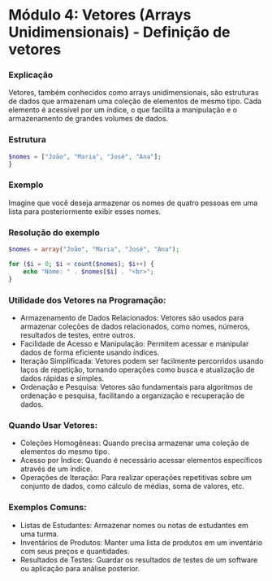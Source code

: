 # Módulo 4: Vetores (Arrays Unidimensionais) - Definição de vetores

### Explicação

Vetores, também conhecidos como arrays unidimensionais, são estruturas de dados que armazenam uma coleção de elementos de mesmo tipo. Cada elemento é acessível por um índice, o que facilita a manipulação e o armazenamento de grandes volumes de dados.

### Estrutura
```php
$nomes = ["João", "Maria", "José", "Ana"];
}
```

### Exemplo
Imagine que você deseja armazenar os nomes de quatro pessoas em uma lista para posteriormente exibir esses nomes.

### Resolução do exemplo
```php
$nomes = array("João", "Maria", "José", "Ana");

for ($i = 0; $i < count($nomes); $i++) {
    echo "Nome: " . $nomes[$i] . "<br>";
}
```

### Utilidade dos Vetores na Programação:

- Armazenamento de Dados Relacionados: Vetores são usados para armazenar coleções de dados relacionados, como nomes, números, resultados de testes, entre outros.
- Facilidade de Acesso e Manipulação: Permitem acessar e manipular dados de forma eficiente usando índices.
- Iteração Simplificada: Vetores podem ser facilmente percorridos usando laços de repetição, tornando operações como busca e atualização de dados rápidas e simples.
- Ordenação e Pesquisa: Vetores são fundamentais para algoritmos de ordenação e pesquisa, facilitando a organização e recuperação de dados.

### Quando Usar Vetores:

- Coleções Homogêneas: Quando precisa armazenar uma coleção de elementos do mesmo tipo.
- Acesso por Índice: Quando é necessário acessar elementos específicos através de um índice.
- Operações de Iteração: Para realizar operações repetitivas sobre um conjunto de dados, como cálculo de médias, soma de valores, etc.

### Exemplos Comuns:

- Listas de Estudantes: Armazenar nomes ou notas de estudantes em uma turma.
- Inventários de Produtos: Manter uma lista de produtos em um inventário com seus preços e quantidades.
- Resultados de Testes: Guardar os resultados de testes de um software ou aplicação para análise posterior.
